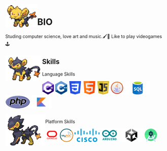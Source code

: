  
<img align='left' src='https://github.com/PachaConJet/PachaConJet/blob/main/Bio/shinx.gif' width='20%'> 


# BIO
Studing computer science, love art and music.🖌️🎨 
Like to play videogames🕹️
###

<img align='left' src='https://github.com/PachaConJet/PachaConJet/blob/main/Bio/Luxio.gif' width='23%'> 
<h2 align="left">Skills</h2>
<p align="left">Language Skills</p>
<p align="left">
 <img src='https://github.com/PachaConJet/PachaConJet/blob/main/Skills/C%23.png' height='42px'/>
 <img src='https://github.com/PachaConJet/PachaConJet/blob/main/Skills/C%2B%2B.png' height='42px'/>
 <img src='https://github.com/PachaConJet/PachaConJet/blob/main/Skills/css.png' height='42px'/>
 <img src='https://github.com/PachaConJet/PachaConJet/blob/main/Skills/html.png' height='42px'/>
 <img src='https://github.com/PachaConJet/PachaConJet/blob/main/Skills/Javas.png' height='42px'/>
 <img src='https://github.com/PachaConJet/PachaConJet/blob/main/Skills/java.png' height='42px'/>
 <img src='https://github.com/PachaConJet/PachaConJet/blob/main/Skills/sql.png' height='42px'/>
 <img src='https://github.com/PachaConJet/PachaConJet/blob/main/Skills/php.png' height='42px'/>
 <img src='https://github.com/PachaConJet/PachaConJet/blob/main/Skills/Kotlin.png' height='42px'/>
</p>
<img align='left' src='https://github.com/PachaConJet/PachaConJet/blob/main/Bio/Luxray.gif' width='25%'>

 <h2 align="left"></h2>
<p align="left">Platform Skills</p>
<p align="left">
  <img src='https://github.com/PachaConJet/PachaConJet/blob/main/Skills/Oracle.png' height='42px'/>
 <img src='https://github.com/PachaConJet/PachaConJet/blob/main/Skills/mysql.png' height='42px'/>
 <img src='https://github.com/PachaConJet/PachaConJet/blob/main/Skills/cisco.png' height='42px'/>
  <img src='https://github.com/PachaConJet/PachaConJet/blob/main/Skills/Arduino.png' height='42px'/>
 <img src='https://github.com/PachaConJet/PachaConJet/blob/main/Skills/Unity.png' height='42px'/>
 <img src='https://github.com/PachaConJet/PachaConJet/blob/main/Skills/Android%20Studio.png' height='42px'/>
</p>


